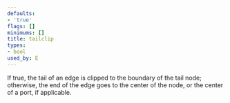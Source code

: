 ```yaml
---
defaults:
- 'true'
flags: []
minimums: []
title: tailclip
types:
- bool
used_by: E
---
```

If true, the tail of an edge is clipped to the boundary of the tail node;
otherwise, the end of the edge goes to the center of the node, or the
center of a port, if applicable.

